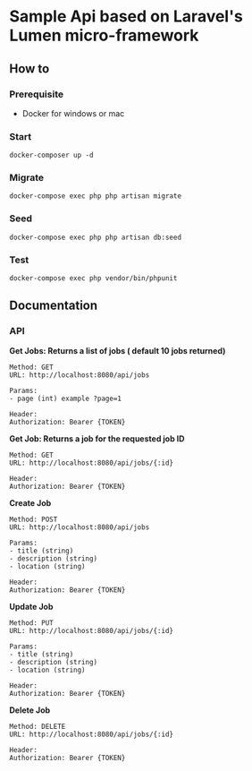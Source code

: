 # Sample Api based on Laravel's Lumen micro-framework

## How to

### Prerequisite
  - Docker for windows or mac

### Start

```
docker-composer up -d
```

### Migrate

```
docker-compose exec php php artisan migrate
```

### Seed

```
docker-compose exec php php artisan db:seed
```

### Test

```
docker-compose exec php vendor/bin/phpunit
```

## Documentation

### API

**Get Jobs: Returns a list of jobs ( default 10 jobs returned)**

```
Method: GET
URL: http://localhost:8080/api/jobs

Params:
- page (int) example ?page=1

Header:
Authorization: Bearer {TOKEN}
```

**Get Job: Returns a job for the requested job ID**

```
Method: GET
URL: http://localhost:8080/api/jobs/{:id}

Header:
Authorization: Bearer {TOKEN}
```

**Create Job**

```
Method: POST
URL: http://localhost:8080/api/jobs

Params:
- title (string) 
- description (string)
- location (string)

Header:
Authorization: Bearer {TOKEN}
```

**Update Job**

```
Method: PUT
URL: http://localhost:8080/api/jobs/{:id}

Params:
- title (string) 
- description (string)
- location (string)

Header:
Authorization: Bearer {TOKEN}
```

**Delete Job**

```
Method: DELETE
URL: http://localhost:8080/api/jobs/{:id}

Header:
Authorization: Bearer {TOKEN}
```
